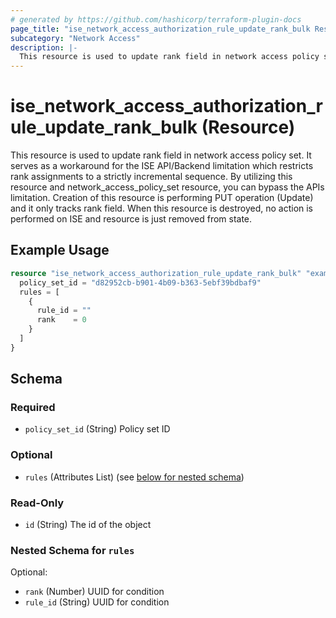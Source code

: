 ```yaml
---
# generated by https://github.com/hashicorp/terraform-plugin-docs
page_title: "ise_network_access_authorization_rule_update_rank_bulk Resource - terraform-provider-ise"
subcategory: "Network Access"
description: |-
  This resource is used to update rank field in network access policy set. It serves as a workaround for the ISE API/Backend limitation which restricts rank assignments to a strictly incremental sequence. By utilizing this resource and network_access_policy_set resource, you can bypass the APIs limitation. Creation of this resource is performing PUT operation (Update) and it only tracks rank field. When this resource is destroyed, no action is performed on ISE and resource is just removed from state.
---
```


# ise_network_access_authorization_rule_update_rank_bulk (Resource)

This resource is used to update rank field in network access policy set. It serves as a workaround for the ISE API/Backend limitation which restricts rank assignments to a strictly incremental sequence. By utilizing this resource and network_access_policy_set resource, you can bypass the APIs limitation. Creation of this resource is performing PUT operation (Update) and it only tracks rank field. When this resource is destroyed, no action is performed on ISE and resource is just removed from state.

## Example Usage

```terraform
resource "ise_network_access_authorization_rule_update_rank_bulk" "example" {
  policy_set_id = "d82952cb-b901-4b09-b363-5ebf39bdbaf9"
  rules = [
    {
      rule_id = ""
      rank    = 0
    }
  ]
}
```

<!-- schema generated by tfplugindocs -->
## Schema

### Required

- `policy_set_id` (String) Policy set ID

### Optional

- `rules` (Attributes List) (see [below for nested schema](#nestedatt--rules))

### Read-Only

- `id` (String) The id of the object

<a id="nestedatt--rules"></a>
### Nested Schema for `rules`

Optional:

- `rank` (Number) UUID for condition
- `rule_id` (String) UUID for condition
